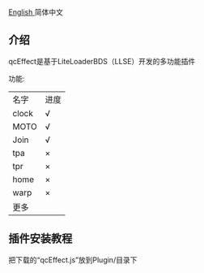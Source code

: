 
<html>

<body>
<a href="README.md">English  </a><a>简体中文</a>
<body>

<body>
<h2>介绍</h2>
<p>qcEffect是基于LiteLoaderBDS（LLSE）开发的多功能插件 </p>
<p>功能:</p>
<table>
<tr>
  <td>名字</td>
  <td>进度</td>
</tr>
<tr>
  <td>clock</td>
  <td>√</td>
</tr>
<tr>
  <td>MOTO</td>
  <td>√</td>
</tr>
<tr>
  <td>Join</td>
  <td>√</td>
</tr>
<tr>
  <td>tpa</td>
  <td>×</td>
</tr>
<tr>
  <td>tpr</td>
  <td>×</td>
</tr>
<tr>
  <td>home</td>
  <td>×</td>
</tr>
<tr>
  <td>warp</td>
  <td>×</td>
</tr>
<tr>
  <td>更多 </td>
  <td></td>
</tr>
</table>

</body>
<body>
<h2>插件安装教程</h2>
<p>把下载的“qcEffect.js”放到Plugin/目录下</p>
</body>
</html>

